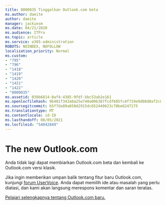 ```yaml
---
title: 8000035 Tinggalkan Outlook.com beta
ms.author: daeite
author: daeite
manager: jackiesm
ms.date: 04/21/2020
ms.audience: ITPro
ms.topic: article
ms.service: o365-administration
ROBOTS: NOINDEX, NOFOLLOW
localization_priority: Normal
ms.custom:
- "795"
- "796"
- "1418"
- "1419"
- "1420"
- "1421"
- "1422"
- "8000035"
ms.assetid: 039b6814-0af4-4385-9fdf-bbc53ab2e161
ms.openlocfilehash: 9b481f343a0a25e740a09b387fcdf685fc4f719e9d08d0af2c885f7441ff1b23
ms.sourcegitcommit: b5f7da89a650d2915dc652449623c78be6247175
ms.translationtype: MT
ms.contentlocale: id-ID
ms.lasthandoff: 08/05/2021
ms.locfileid: "54042849"
---
```

# <a name="the-new-outlookcom"></a>The new Outlook.com

Anda tidak lagi dapat membiarkan Outlook.com beta dan kembali ke Outlook.com versi klasik.
  
Jika ingin memberikan umpan balik tentang fitur baru Outlook.com, kunjungi [forum UserVoice](https://go.microsoft.com/fwlink/p/?linkid=851599). Anda dapat memilih ide atau masalah yang perlu diatasi, dan kami akan langsung merespons komentar dan saran teratas.
  
[Pelajari selengkapnya tentang Outlook.com baru.](https://go.microsoft.com/fwlink/p/?linkid=874356)
  